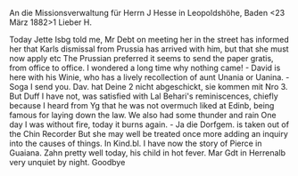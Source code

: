 An die Missionsverwaltung für Herrn J Hesse in Leopoldshöhe, Baden 
 <23 März 1882>1
Lieber H.

Today Jette Isbg told me, Mr Debt on meeting her in the street has informed her that Karls dismissal from Prussia has arrived with him, but that she must now apply etc The Prussian preferred it seems to send the paper gratis, from office to office. I wondered a long time why nothing came! - David is here with his Winie, who has a lively recollection of aunt Unania or Uanina. - Soga I send you. Dav. hat Deine 2 nicht abgeschickt, sie kommen mit Nro 3. But Duff I have not, was satisfied with Lal Behari's reminiscences, chiefly because I heard from Yg that he was not overmuch liked at Edinb, being famous for laying down the law. We also had some thunder and rain One day I was without fire, today it burns again. - Ja die Dorfgem. is taken out of the Chin Recorder But she may well be treated once more adding an inquiry into the causes of things. In Kind.bl. I have now the story of Pierce in Guaiana. Zahn pretty well today, his child in hot fever. Mar Gdt in Herrenalb very unquiet by night. Goodbye
